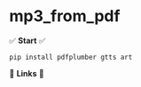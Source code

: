 # mp3_from_pdf

✅ **Start** ✅
```
pip install pdfplumber gtts art
```
:paperclip: **Links** :paperclip:
